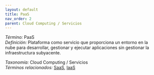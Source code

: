 ```yaml
---
layout: default
title: PaaS
nav_order: 2
parent: Cloud Computing / Servicios
---
```


*Término:* PaaS  
*Definición:* Plataforma como servicio que proporciona un entorno en la nube para desarrollar, gestionar y ejecutar aplicaciones sin gestionar la infraestructura subyacente.

*Taxonomía:* Cloud Computing / Servicios  
*Términos relacionados:* [SaaS](https://maleniski.github.io/diccionario-angl-tec-mx/docs/alfabeticamente/S/saas/), [IaaS](https://maleniski.github.io/diccionario-angl-tec-mx/docs/alfabeticamente/I/iaas/)
